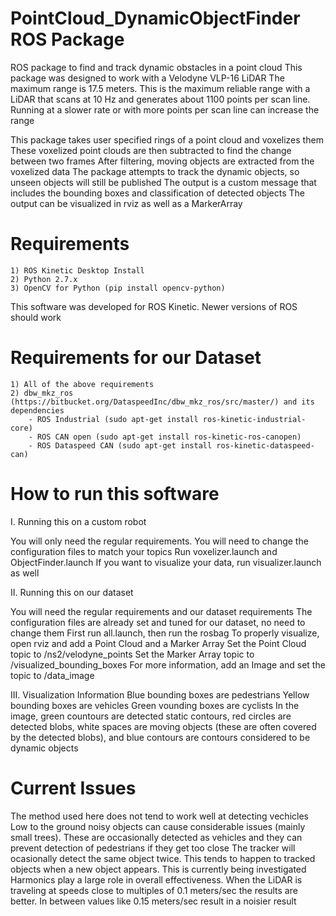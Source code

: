 PointCloud_DynamicObjectFinder ROS Package
===============================================

ROS package to find and track dynamic obstacles in a point cloud
This package was designed to work with a Velodyne VLP-16 LiDAR
The maximum range is 17.5 meters. This is the maximum reliable range with a LiDAR that scans at 10 Hz and generates about 1100 points per scan line. Running at a slower rate or with more points per scan line can increase the range

This package takes user specified rings of a point cloud and voxelizes them
These voxelized point clouds are then subtracted to find the change between two frames
After filtering, moving objects are extracted from the voxelized data
The package attempts to track the dynamic objects, so unseen objects will still be published
The output is a custom message that includes the bounding boxes and classification of detected objects
The output can be visualized in rviz as well as a MarkerArray

Requirements
===============================================
	1) ROS Kinetic Desktop Install
	2) Python 2.7.x
	3) OpenCV for Python (pip install opencv-python)

This software was developed for ROS Kinetic. Newer versions of ROS should work

Requirements for our Dataset
===============================================
	1) All of the above requirements
	2) dbw_mkz_ros (https://bitbucket.org/DataspeedInc/dbw_mkz_ros/src/master/) and its dependencies
		- ROS Industrial (sudo apt-get install ros-kinetic-industrial-core)
		- ROS CAN open (sudo apt-get install ros-kinetic-ros-canopen)
		- ROS Dataspeed CAN (sudo apt-get install ros-kinetic-dataspeed-can)

How to run this software
===============================================

I. Running this on a custom robot

You will only need the regular requirements. 
You will need to change the configuration files to match your topics
Run voxelizer.launch and ObjectFinder.launch
If you want to visualize your data, run visualizer.launch as well

II. Running this on our dataset

You will need the regular requirements and our dataset requirements
The configuration files are already set and tuned for our dataset, no need to change them
First run all.launch, then run the rosbag
To properly visualize, open rviz and add a Point Cloud and a Marker Array
Set the Point Cloud topic to /ns2/velodyne_points
Set the Marker Array topic to /visualized_bounding_boxes
For more information, add an Image and set the topic to /data_image

III. Visualization Information
Blue bounding boxes are pedestrians
Yellow bounding boxes are vehicles
Green vounding boxes are cyclists
In the image, green countours are detected static contours, red circles are detected blobs, white spaces are moving objects (these are often covered by the detected blobs), and blue contours are contours considered to be dynamic objects

Current Issues
===============================================

The method used here does not tend to work well at detecting vechicles
Low to the ground noisy objects can cause considerable issues (mainly small trees). These are occasionally detected as vehicles and they can prevent detection of pedestrians if they get too close
The tracker will ocasionally detect the same object twice. This tends to happen to tracked objects when a new object appears. This is currently being investigated
Harmonics play a large role in overall effectiveness. When the LiDAR is traveling at speeds close to multiples of 0.1 meters/sec the results are better. In between values like 0.15 meters/sec result in a noisier result







 
